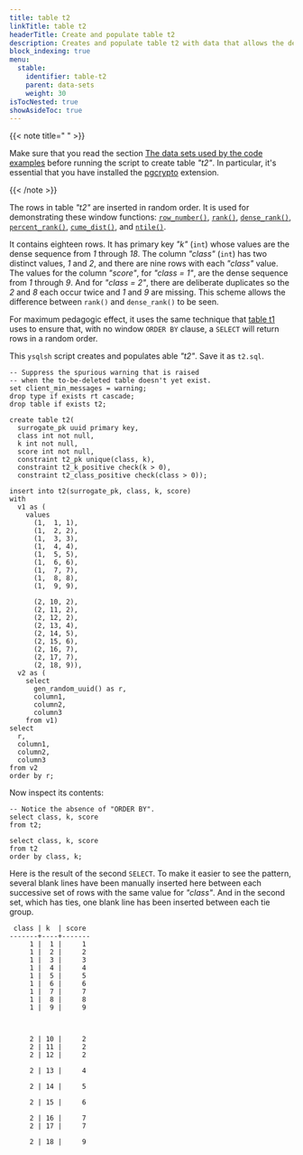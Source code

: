```yaml
---
title: table t2
linkTitle: table t2
headerTitle: Create and populate table t2
description: Creates and populate table t2 with data that allows the demonstration of the YSQL's window functions.
block_indexing: true
menu:
  stable:
    identifier: table-t2
    parent: data-sets
    weight: 30
isTocNested: true
showAsideToc: true
---
```


{{< note title=" " >}}

Make sure that you read the section [The data sets used by the code examples](../../data-sets/) before running the script to create table _"t2"_. In particular, it's essential that you have installed the [pgcrypto](../../../../../extensions/#pgcrypto) extension.

{{< /note >}}

The rows in table  _"t2"_ are inserted in random order. It is used for demonstrating these window functions:
[`row_number()`](../../row-number-rank-dense-rank/#row-number),
[`rank()`](../../row-number-rank-dense-rank/#rank),
[`dense_rank()`](../../row-number-rank-dense-rank/#dense-rank),
[`percent_rank()`](../../percent-rank-cume-dist-ntile/#percent-rank),
[`cume_dist()`](../../percent-rank-cume-dist-ntile/#cume-dist),
and [`ntile()`](../../percent-rank-cume-dist-ntile/#ntile).

It contains eighteen rows. It has primary key _"k"_ (`int`) whose values are the dense sequence from _1_ through _18_. The column _"class"_ (`int`) has two distinct values, _1_ and _2_, and there are nine rows with each _"class"_ value.
The values for the column _"score"_, for _"class = 1"_, are the dense sequence from _1_ through _9_.
And for _"class = 2"_, there are deliberate duplicates so the _2_ and _8_ each occur twice and _1_ and _9_ are missing. This scheme allows the difference between `rank()` and `dense_rank()` to be seen.

For maximum pedagogic effect, it uses the same technique that [table t1](../table-t1/) uses to ensure that, with no window `ORDER BY` clause, a `SELECT` will return rows in a random order.

This `ysqlsh` script creates and populates able _"t2"_. Save it as `t2.sql`.

```plpgsql
-- Suppress the spurious warning that is raised
-- when the to-be-deleted table doesn't yet exist.
set client_min_messages = warning;
drop type if exists rt cascade;
drop table if exists t2;

create table t2(
  surrogate_pk uuid primary key,
  class int not null,
  k int not null,
  score int not null,
  constraint t2_pk unique(class, k),
  constraint t2_k_positive check(k > 0),
  constraint t2_class_positive check(class > 0));

insert into t2(surrogate_pk, class, k, score)
with
  v1 as (
    values
      (1,  1, 1),
      (1,  2, 2),
      (1,  3, 3),
      (1,  4, 4),
      (1,  5, 5),
      (1,  6, 6),
      (1,  7, 7),
      (1,  8, 8),
      (1,  9, 9),

      (2, 10, 2),
      (2, 11, 2),
      (2, 12, 2),
      (2, 13, 4),
      (2, 14, 5),
      (2, 15, 6),
      (2, 16, 7),
      (2, 17, 7),
      (2, 18, 9)),
  v2 as (
    select
      gen_random_uuid() as r,
      column1,
      column2,
      column3
    from v1)
select
  r,
  column1,
  column2,
  column3
from v2
order by r;
```
Now inspect its contents:

```plpgsql
-- Notice the absence of "ORDER BY".
select class, k, score
from t2;

select class, k, score
from t2
order by class, k;
```
Here is the result of the second `SELECT`. To make it easier to see the pattern, several blank lines have been manually inserted here between each successive set of rows with the same value for _"class"_. And in the second set, which has ties, one blank line has been inserted between each tie group.
```
 class | k  | score 
-------+----+-------
     1 |  1 |     1
     1 |  2 |     2
     1 |  3 |     3
     1 |  4 |     4
     1 |  5 |     5
     1 |  6 |     6
     1 |  7 |     7
     1 |  8 |     8
     1 |  9 |     9



     2 | 10 |     2
     2 | 11 |     2
     2 | 12 |     2

     2 | 13 |     4

     2 | 14 |     5

     2 | 15 |     6

     2 | 16 |     7
     2 | 17 |     7

     2 | 18 |     9
```

